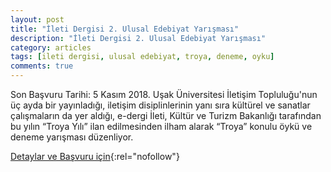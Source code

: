 ```yaml
---
layout: post
title: "İleti Dergisi 2. Ulusal Edebiyat Yarışması"
description: "İleti Dergisi 2. Ulusal Edebiyat Yarışması"
category: articles
tags: [ileti dergisi, ulusal edebiyat, troya, deneme, oyku]
comments: true
---
```


Son Başvuru Tarihi: 5 Kasım 2018.
Uşak Üniversitesi İletişim Topluluğu'nun üç ayda bir yayınladığı, iletişim disiplinlerinin yanı sıra kültürel ve sanatlar çalışmaların da yer aldığı, e-dergi İleti, Kültür ve Turizm Bakanlığı tarafından bu yılın “Troya Yılı” ilan edilmesinden ilham alarak “Troya” konulu öykü ve deneme yarışması düzenliyor.

[Detaylar ve Başvuru için](https://iletisim.usak.edu.tr/haber/657?utm_source=edebiyatyarismalari.com&utm_medium=affiliate){:rel="nofollow"}